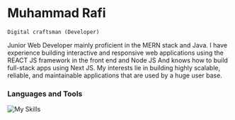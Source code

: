 # Muhammad Rafi

`Digital craftsman (Developer)` 

Junior Web Developer mainly proficient in the MERN stack and Java. I have experience building interactive and responsive web applications using the REACT JS framework in the front end and Node
JS And knows how to build full-stack apps using Next JS. My interests lie in building highly scalable, reliable, and maintainable applications that are used by a huge user base.

### Languages and Tools
![My Skills](https://skillicons.dev/icons?i=java,react,nodejs,nextjs,mongodb,express,solidity,styledcomponents,js,sass,&theme=light)
<!--
**rafipopz98/rafipopz98** is a ✨ _special_ ✨ repository because its `README.md` (this file) appears on your GitHub profile.

Here are some ideas to get you started:

- 🔭 I’m currently working on ...
- 🌱 I’m currently learning ...
- 👯 I’m looking to collaborate on ...
- 🤔 I’m looking for help with ...
- 💬 Ask me about ...
- 📫 How to reach me: ...
- 😄 Pronouns: ...
- ⚡ Fun fact: ...
-->
